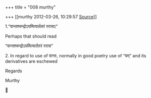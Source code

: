 +++
title = "008 murthy"

+++
[[murthy	2012-03-26, 10:29:57 [Source](https://groups.google.com/g/samskrita/c/ii5_VHBuT5A)]]



1.“वान्तश्चन्द्रोऽयमित्पार्ततरं ररासऽ“

Perhaps that should read

“वान्तश्चन्द्रोऽयमित्यार्ततरं ररास”

2\. In regard to use of वान्तः, normally in good poetry use of “वम्” and its derivatives are eschewed

Regards

Murthy



